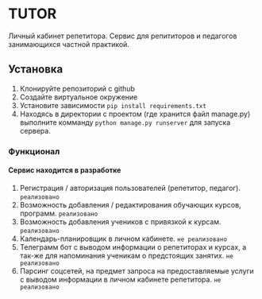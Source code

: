 # TUTOR

Личный кабинет репетитора. Сервис для репититоров и педагогов занимающихся частной практикой.

## Установка

1. Клонируйте репозиторий с github
2. Создайте виртуальное окружение
3. Установите зависимости `pip install requirements.txt`
4. Находясь в директории с проектом (где хранится файл manage.py) выполните комманду `python manage.py runserver` для запуска сервера.


### Функционал

#### Сервис находится в разработке

1. Регистрация / авторизация пользователей (репетитор, педагог). `реализовано`
2. Возможность добавления / редактирования обучающих курсов, программ. `реализовано`
3. Возможность добавления учеников с привязкой к курсам. `реализовано`
4. Календарь-планировщик в личном кабинете. `не реализовано`
5. Телеграмм бот с выводом информации о репетиторах и курсах, а так-же для напоминания ученикам о предстоящих занятих. `не реализовано`
6. Парсинг соцсетей, на предмет запроса на предоставляемые услуги с выводом информации в личном кабинете репетитора. `не реализовано`